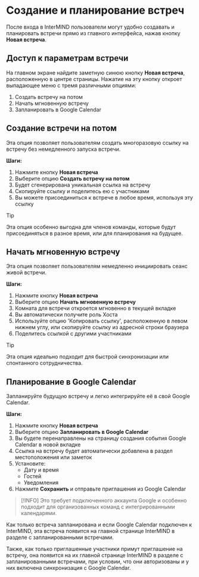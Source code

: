 # Создание и планирование встреч

После входа в InterMIND пользователи могут удобно создавать и планировать встречи прямо из главного интерфейса, нажав кнопку **Новая встреча**.

## Доступ к параметрам встречи

На главном экране найдите заметную синюю кнопку **Новая встреча**, расположенную в центре страницы. Нажатие на эту кнопку откроет выпадающее меню с тремя различными опциями:

1. Создать встречу на потом
2. Начать мгновенную встречу
3. Запланировать в Google Calendar

## Создание встречи на потом

Эта опция позволяет пользователям создать многоразовую ссылку на встречу без немедленного запуска встречи.

**Шаги:**

1. Нажмите кнопку **Новая встреча**
2. Выберите опцию **Создать встречу на потом**
3. Будет сгенерирована уникальная ссылка на встречу
4. Скопируйте ссылку и поделитесь ею с участниками
5. Вы можете присоединиться к встрече в любое время, используя эту ссылку

> [!TIP]
> Эта опция особенно выгодна для членов команды, которые будут присоединяться в разное время, или для планирования на будущее.

## Начать мгновенную встречу

Эта опция позволяет пользователям немедленно инициировать сеанс живой встречи.

**Шаги:**

1. Нажмите кнопку **Новая встреча**
2. Выберите опцию **Начать мгновенную встречу**
3. Комната для встречи откроется мгновенно в текущей вкладке
4. Вы автоматически получите роль Хоста
5. Используйте опцию 'Копировать ссылку', расположенную в левом нижнем углу, или скопируйте ссылку из адресной строки браузера
6. Поделитесь ссылкой с другими участниками

> [!TIP]
> Эта опция идеально подходит для быстрой синхронизации или спонтанного сотрудничества.

## Планирование в Google Calendar

Запланируйте будущую встречу и легко интегрируйте её в свой Google Calendar.

**Шаги:**

1. Нажмите кнопку **Новая встреча**
2. Выберите опцию **Запланировать в Google Calendar**
3. Вы будете перенаправлены на страницу создания события Google Calendar в новой вкладке
4. Ссылка на встречу будет автоматически добавлена в раздел местоположения или заметок
5. Установите:
   - Дату и время
   - Гостей
   - Уведомления
6. Нажмите **Сохранить** и отправьте приглашения из Google Calendar

> [!INFO]
> Это требует подключенного аккаунта Google и особенно подходит для организованных команд с интегрированными календарями.

Как только встреча запланирована и если Google Calendar подключен к InterMIND, эта встреча появится на главной странице InterMIND в разделе с запланированными встречами.

Также, как только приглашенные участники примут приглашение на встречу, она появится на их главной странице InterMIND в разделе с запланированными встречами, при условии, что они авторизованы и у них включена синхронизация с Google Calendar.